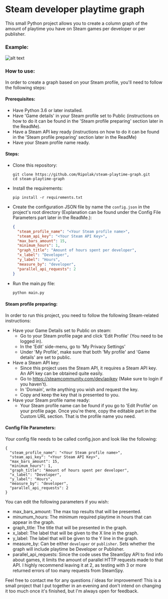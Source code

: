 # Steam developer playtime graph

This small Python project allows you to create a column graph of the amount of playtime you have on Steam games per developer or per publisher.

### Example:
![alt text](https://preview.redd.it/7dqxtgcjuk441.png?width=960&crop=smart&auto=webp&s=37a995f8ed025868f4e1d186b79c364691f2c555)

### How to use:

In order to create a graph based on your Steam profile, you'll need to follow the following steps:

#### Prerequisites:
- Have Python 3.6 or later installed.
- Have 'Game details' in your Steam profile set to Public (instructions on how to do it can be found in the 'Steam profile preparing' section later in the ReadMe).
- Have a Steam API key ready (instructions on how to do it can be found in the 'Steam profile preparing' section later in the ReadMe)
- Have your Steam profile name ready.

#### Steps:
- Clone this repository:
    ```
    git clone https://github.com/Ripolak/steam-playtime-graph.git
    cd steam-playtime-graph
    ```
- Install the requirements:
    ```
    pip install -r requirements.txt
    ```
- Create the configuration JSON file by name the `config.json` in the project's root directory (Explanation can be found under the Config File Parameters part later in the ReadMe.):
    ```json
    {
      "steam_profile_name": "<Your Steam profile name>",
      "steam_api_key": "<Your Steam API Key>",
      "max_bars_amount": 15,
      "minimum_hours": 1,
      "graph_title": "Amount of hours spent per developer",
      "x_label": "Developer",
      "y_label": "Hours",
      "measure_by": "developer",
      "parallel_api_requests": 2
    }
    ```
- Run the main.py file:
    ```bash
    python main.py
    ```
    
#### Steam profile preparing:

In order to run this project, you need to follow the following Steam-related instructions:

- Have your Game Details set to Public on steam:
    - Go to your Steam profile page and click 'Edit Profile' (You need to be logged in).
    - In the 'Edit' side-menu, go to 'My Privacy Settings' 
    - Under 'My Profile', make sure that both 'My profile' and 'Game details' are set to public.
- Have a Steam API key:
    - Since this project uses the Steam API, it requires a Steam API key. An API key can be obtained quite easily.
    - Go to https://steamcommunity.com/dev/apikey (Make sure to login if you haven't).
    - In 'Domain', write anything you wish and request the key.
    - Copy and keep the key that is presented to you.
- Have your Steam profile name ready:
    - Your Steam profile name can be found if you go to 'Edit Profile' on your profile page. Once you're there, copy the editable part in the Custom URL section. That is the profile name you need.
    
#### Config File Parameters:
Your config file needs to be called config.json and look like the following:

    {
      "steam_profile_name": "<Your Steam profile name>",
      "steam_api_key": "<Your Steam API Key>",
      "max_bars_amount": 15,
      "minimum_hours": 1,
      "graph_title": "Amount of hours spent per developer",
      "x_label": "Developer",
      "y_label": "Hours",
      "measure_by": "developer",
      "parallel_api_requests": 2
    }
    
You can edit the following parameters if you wish:
- max_bars_amount: The max top results that will be presented.
- minumum_hours: The minimum required playtime in hours that can appear in the graph.
- graph_title: The title that will be presented in the graph.
- x_label: The label that will be given to the X line in the graph. 
- y_label: The label that will be given to the Y line in the graph.
- measure_by: Can be either `developer` or `publisher`. Sets whether the graph will include playtime be Developer or Publisher.
- parallel_api_requests: Since the code uses the SteamSpy API to find info about games, it limits the amount of parallel HTTP requests made to that API. I highly recommend leaving it at 2, as testing with 3 or more returned errors of too many requests from SteamSpy. 

Feel free to contact me for any questions / ideas for improvement! This is a small project that I put together in an evening and don't intend on changing it too much once it's finished, but I'm always open for feedback.
 
    
